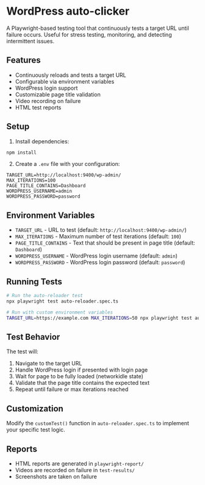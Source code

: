 # WordPress auto-clicker

A Playwright-based testing tool that continuously tests a target URL until failure occurs. Useful for stress testing, monitoring, and detecting intermittent issues.

## Features

- Continuously reloads and tests a target URL
- Configurable via environment variables
- WordPress login support
- Customizable page title validation
- Video recording on failure
- HTML test reports

## Setup

1. Install dependencies:
```bash
npm install
```

2. Create a `.env` file with your configuration:
```env
TARGET_URL=http://localhost:9400/wp-admin/
MAX_ITERATIONS=100
PAGE_TITLE_CONTAINS=Dashboard
WORDPRESS_USERNAME=admin
WORDPRESS_PASSWORD=password
```

## Environment Variables

- `TARGET_URL` - URL to test (default: `http://localhost:9400/wp-admin/`)
- `MAX_ITERATIONS` - Maximum number of test iterations (default: `100`)
- `PAGE_TITLE_CONTAINS` - Text that should be present in page title (default: `Dashboard`)
- `WORDPRESS_USERNAME` - WordPress login username (default: `admin`)
- `WORDPRESS_PASSWORD` - WordPress login password (default: `password`)

## Running Tests

```bash
# Run the auto-reloader test
npx playwright test auto-reloader.spec.ts

# Run with custom environment variables
TARGET_URL=https://example.com MAX_ITERATIONS=50 npx playwright test auto-reloader.spec.ts
```

## Test Behavior

The test will:
1. Navigate to the target URL
2. Handle WordPress login if presented with login page
3. Wait for page to be fully loaded (networkidle state)
4. Validate that the page title contains the expected text
5. Repeat until failure or max iterations reached

## Customization

Modify the `customTest()` function in `auto-reloader.spec.ts` to implement your specific test logic.

## Reports

- HTML reports are generated in `playwright-report/`
- Videos are recorded on failure in `test-results/`
- Screenshots are taken on failure

